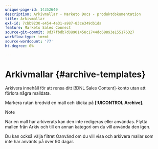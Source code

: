 ```yaml
---
unique-page-id: 14352640
description: Arkivmallar - Marketo Docs - produktdokumentation
title: Arkivmallar
exl-id: 7cbb9230-e454-4e31-a987-83ce349db1da
feature: Marketo Sales Connect
source-git-commit: 0d37fbdb7d08901458c1744dc68893e155176327
workflow-type: tm+mt
source-wordcount: '77'
ht-degree: 0%

---
```


# Arkivmallar {#archive-templates}

Arkivera innehåll för att rensa ditt [!DNL Sales Content]-konto utan att förlora några malldata.

Markera rutan bredvid en mall och klicka på **[!UICONTROL Archive]**.

>[!NOTE]
>
>När en mall har arkiverats kan den inte redigeras eller användas. Flytta mallen från Arkiv och till en annan kategori om du vill använda den igen.

Du kan också välja filtret Oanvänd om du vill visa och arkivera mallar som inte har använts på över 90 dagar.
